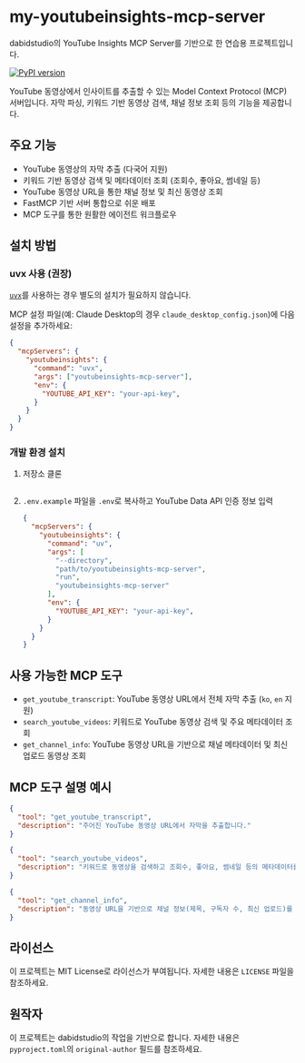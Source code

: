 # my-youtubeinsights-mcp-server

dabidstudio의 YouTube Insights MCP Server를 기반으로 한 연습용 프로젝트입니다.

[![PyPI version](https://badge.fury.io/py/youtubeinsights-mcp-server.svg)](https://pypi.org/project/youtubeinsights-mcp-server/)

YouTube 동영상에서 인사이트를 추출할 수 있는 Model Context Protocol (MCP) 서버입니다. 자막 파싱, 키워드 기반 동영상 검색, 채널 정보 조회 등의 기능을 제공합니다.

## 주요 기능

- YouTube 동영상의 자막 추출 (다국어 지원)
- 키워드 기반 동영상 검색 및 메타데이터 조회 (조회수, 좋아요, 썸네일 등)
- YouTube 동영상 URL을 통한 채널 정보 및 최신 동영상 조회
- FastMCP 기반 서버 통합으로 쉬운 배포
- MCP 도구를 통한 원활한 에이전트 워크플로우

## 설치 방법

### uvx 사용 (권장)

[`uvx`](https://docs.astral.sh/uv/guides/tools/)를 사용하는 경우 별도의 설치가 필요하지 않습니다.

MCP 설정 파일(예: Claude Desktop의 경우 `claude_desktop_config.json`)에 다음 설정을 추가하세요:

```json
{
  "mcpServers": {
    "youtubeinsights": {
      "command": "uvx",
      "args": ["youtubeinsights-mcp-server"],
      "env": {
        "YOUTUBE_API_KEY": "your-api-key",
      }
    }
  }
}
```

### 개발 환경 설치

1. 저장소 클론

   ```
2. `.env.example` 파일을 `.env`로 복사하고 YouTube Data API 인증 정보 입력

    ```json
    {
      "mcpServers": {
        "youtubeinsights": {
          "command": "uv",
          "args": [
            "--directory",
            "path/to/youtubeinsights-mcp-server",
            "run",
            "youtubeinsights-mcp-server"
          ],
          "env": {
            "YOUTUBE_API_KEY": "your-api-key",
          }
        }
      }
    }
    ```

## 사용 가능한 MCP 도구

- `get_youtube_transcript`: YouTube 동영상 URL에서 전체 자막 추출 (`ko`, `en` 지원)
- `search_youtube_videos`: 키워드로 YouTube 동영상 검색 및 주요 메타데이터 조회
- `get_channel_info`: YouTube 동영상 URL을 기반으로 채널 메타데이터 및 최신 업로드 동영상 조회

## MCP 도구 설명 예시

```json
{
  "tool": "get_youtube_transcript",
  "description": "주어진 YouTube 동영상 URL에서 자막을 추출합니다."
}
```

```json
{
  "tool": "search_youtube_videos",
  "description": "키워드로 동영상을 검색하고 조회수, 좋아요, 썸네일 등의 메타데이터를 반환합니다."
}
```

```json
{
  "tool": "get_channel_info",
  "description": "동영상 URL을 기반으로 채널 정보(제목, 구독자 수, 최신 업로드)를 조회합니다."
}
```

## 라이선스

이 프로젝트는 MIT License로 라이선스가 부여됩니다. 자세한 내용은 `LICENSE` 파일을 참조하세요.

## 원작자

이 프로젝트는 dabidstudio의 작업을 기반으로 합니다. 자세한 내용은 `pyproject.toml`의 `original-author` 필드를 참조하세요.
